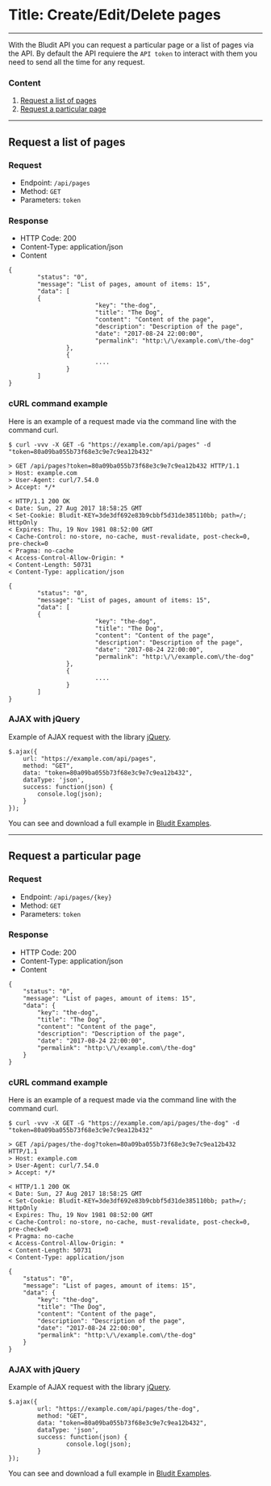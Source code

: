 # Title: Create/Edit/Delete pages
<!-- Position: 3 -->
<!-- Date: 2017-08-27 13:00:00 -->
---
With the Bludit API you can request a particular page or a list of pages via the API.
By default the API requiere the `API token` to interact with them you need to send all the time for any request.

### Content
1. [Request a list of pages](#request-a-list-of-pages)
2. [Request a particular page](#request-a-particular-pages)

---

## <a id="request-a-list-of-pages"></a> Request a list of pages

### Request
- Endpoint: `/api/pages`
- Method: `GET`
- Parameters: `token`

### Response
- HTTP Code: 200
- Content-Type: application/json
- Content
```
{
        "status": "0",
        "message": "List of pages, amount of items: 15",
        "data": [
		{
                        "key": "the-dog",
                        "title": "The Dog",
                        "content": "Content of the page",
                        "description": "Description of the page",
                        "date": "2017-08-24 22:00:00",
                        "permalink": "http:\/\/example.com\/the-dog"
                },
                {
                        ....
                }
        ]
}
```

### cURL command example
Here is an example of a request made via the command line with the command curl.
```
$ curl -vvv -X GET -G "https://example.com/api/pages" -d "token=80a09ba055b73f68e3c9e7c9ea12b432"

> GET /api/pages?token=80a09ba055b73f68e3c9e7c9ea12b432 HTTP/1.1
> Host: example.com
> User-Agent: curl/7.54.0
> Accept: */*

< HTTP/1.1 200 OK
< Date: Sun, 27 Aug 2017 18:58:25 GMT
< Set-Cookie: Bludit-KEY=3de3df692e83b9cbbf5d31de385110bb; path=/; HttpOnly
< Expires: Thu, 19 Nov 1981 08:52:00 GMT
< Cache-Control: no-store, no-cache, must-revalidate, post-check=0, pre-check=0
< Pragma: no-cache
< Access-Control-Allow-Origin: *
< Content-Length: 50731
< Content-Type: application/json

{
        "status": "0",
        "message": "List of pages, amount of items: 15",
        "data": [
		{
                        "key": "the-dog",
                        "title": "The Dog",
                        "content": "Content of the page",
                        "description": "Description of the page",
                        "date": "2017-08-24 22:00:00",
                        "permalink": "http:\/\/example.com\/the-dog"
                },
                {
                        ....
                }
        ]
}
```

### AJAX with jQuery
Example of AJAX request with the library [jQuery](https://api.jquery.com/jQuery.ajax/).
```
$.ajax({
	url: "https://example.com/api/pages",
	method: "GET",
	data: "token=80a09ba055b73f68e3c9e7c9ea12b432",
	dataType: 'json',
	success: function(json) {
		console.log(json);
	}
});
```

You can see and download a full example in [Bludit Examples](https://github.com/bludit/examples/tree/master/api/ajax-request-list-of-pages).

---

## <a id="request-a-particular-pages"></a> Request a particular page

### Request
- Endpoint: `/api/pages/{key}`
- Method: `GET`
- Parameters: `token`

### Response
- HTTP Code: 200
- Content-Type: application/json
- Content
```
{
	"status": "0",
	"message": "List of pages, amount of items: 15",
	"data": {
		"key": "the-dog",
		"title": "The Dog",
		"content": "Content of the page",
		"description": "Description of the page",
		"date": "2017-08-24 22:00:00",
		"permalink": "http:\/\/example.com\/the-dog"
	}
}
```

### cURL command example
Here is an example of a request made via the command line with the command curl.
```
$ curl -vvv -X GET -G "https://example.com/api/pages/the-dog" -d "token=80a09ba055b73f68e3c9e7c9ea12b432"

> GET /api/pages/the-dog?token=80a09ba055b73f68e3c9e7c9ea12b432 HTTP/1.1
> Host: example.com
> User-Agent: curl/7.54.0
> Accept: */*

< HTTP/1.1 200 OK
< Date: Sun, 27 Aug 2017 18:58:25 GMT
< Set-Cookie: Bludit-KEY=3de3df692e83b9cbbf5d31de385110bb; path=/; HttpOnly
< Expires: Thu, 19 Nov 1981 08:52:00 GMT
< Cache-Control: no-store, no-cache, must-revalidate, post-check=0, pre-check=0
< Pragma: no-cache
< Access-Control-Allow-Origin: *
< Content-Length: 50731
< Content-Type: application/json

{
	"status": "0",
	"message": "List of pages, amount of items: 15",
	"data": {
		"key": "the-dog",
		"title": "The Dog",
		"content": "Content of the page",
		"description": "Description of the page",
		"date": "2017-08-24 22:00:00",
		"permalink": "http:\/\/example.com\/the-dog"
	}
}
```

### AJAX with jQuery
Example of AJAX request with the library [jQuery](https://api.jquery.com/jQuery.ajax/).
```
$.ajax({
        url: "https://example.com/api/pages/the-dog",
        method: "GET",
        data: "token=80a09ba055b73f68e3c9e7c9ea12b432",
        dataType: 'json',
        success: function(json) {
                console.log(json);
        }
});
```

You can see and download a full example in [Bludit Examples](https://github.com/bludit/examples/tree/master/api/ajax-request-a-particular-page).